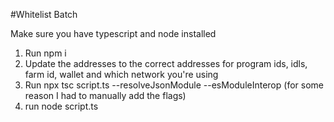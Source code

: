 #Whitelist Batch

Make sure you have typescript and node installed
1. Run npm i
2. Update the addresses to the correct addresses for program ids, idls, farm id, wallet and which network you're using
3. Run npx tsc script.ts --resolveJsonModule --esModuleInterop (for some reason I had to manually add the flags)
4. run node script.ts
